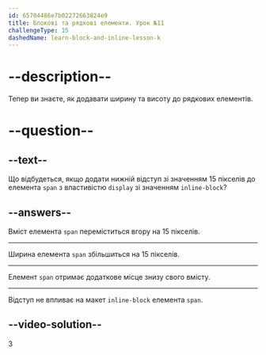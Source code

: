 ```yaml
---
id: 65704486e7b02272663824e9
title: Блокові та рядкові елементи. Урок №11
challengeType: 15
dashedName: learn-block-and-inline-lesson-k
---
```


# --description--

Тепер ви знаєте, як додавати ширину та висоту до рядкових елементів.

# --question--

## --text--

Що відбудеться, якщо додати нижній відступ зі значенням 15 пікселів до елемента `span` з властивістю `display` зі значенням `inline-block`?

## --answers--

Вміст елемента `span` переміститься вгору на 15 пікселів.

---

Ширина елемента `span` збільшиться на 15 пікселів.

---

Елемент `span` отримає додаткове місце знизу свого вмісту.

---

Відступ не впливає на макет `inline-block` елемента `span`.

## --video-solution--

3
